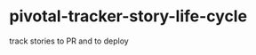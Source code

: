pivotal-tracker-story-life-cycle
================================

track stories to PR and to deploy
